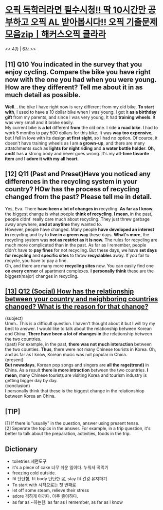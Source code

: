 # [오픽 독학러라면 필수시청!! 딱 10시간만 공부하고 오픽 AL 받아봅시다!! 오픽 기출문제 모음zipㅣ해커스오픽 클라라](https://www.youtube.com/watch?v=ZcGILR6X7y4)

[<< 4강](https://github.com/nacl1119/nacl1119.github.io/blob/main/1.%20Personal/6.%20OPIc/01.%20Hackers_10H/Lecture04.md) | [6강 >>](https://github.com/nacl1119/nacl1119.github.io/blob/main/1.%20Personal/6.%20OPIc/01.%20Hackers_10H/Lecture06.md)

## **[11] Q10 You indicated in the survey that you enjoy cycling. Compare the bike  you have right now with the one you had when you were young. How are they different? Tell me about it in as much detail as possible.**
**Well**... the bike I have right now is very different from my old bike. **To start with**, I used to have a 10 dollar bike when I was young. I got it **as a birthday gift** from my parents, and since I was very young, It had **training wheels**. It was very small and it broke easily.  
My current bike is **a lot** different **from** the old one. I ride **a road bike**. I had to work 5 months to pay 500 dollars for this bike. It was **way too expensive**, but I fell in love with its design **at first sight**, so I had no option. Of cource, it doesn't have training wheels as I am **a grown-up**, and there are many attatchments such as **lights for night riding** and **a water bottle holder**. **Oh, and**it has **a** strong body and never goes wrong. It's my **all-time favorite item** and I **adore it with my all heart**.

## **[12] Q11 (Past and Preset)Have you noticed any differences in the recycling system in your country? HOw has the process of recycling changed from the past? Please tell me in detail.**
Yes, Eva. There **have been a lot of changes in** recycling. **As far as I know**, the biggest change is what poeple **think of recycling**. **I mean**, in the past, people didnt' really care much about recycling. They just threw garbage away anywhere, **and at anytime** they wanted to.  
However, people have changed. Many people **have developed an interest in** recycling and try to **live in a green way** these days. **What's more**, the recycling system was **not as restrict as it is now.** The rules for recycling are much more complicated than in the past.
As far as I remember, people didn't have to **pay fines** for not recycling. But these days, we have **set days for recycling** and **specific sites** to throw **recyclables** away. If you fail to recycle, you have to pay a fine.  
Oh, and there are many more **recycling sites** now. You can easily find one **on every corner** of apartment complexes. **I personally think** these are the biggest(major) changes in recycling.

## [**[13] Q12 (Social) How has the relationship between your country and neighboring countries changed? What is the reason for that change?**](https://youtu.be/ZcGILR6X7y4?t=6767)
(subject)  
Umm.. This is a difficult question. I haven't thought about it but I will try my best to answer. I would like to talk about the relationship between Korean and China. **There have been a lot of changes in** the relationship between the two countries.  
(past)
For example, in the past, **there was not much interaction** between the two counties. **Thus**, there were not many Chinese tourists in Korea. Oh, and as far as I know, Korean music was not popular in China.  
(present)  
**But nowadays**, Korean pop songs and singers are **all the rage(trend)** in China. As a result **there is more intraction** between the two countries. **I mean**, many Chinese tourists are visiting Korea and tourism industry is getting bigger day by day.  
(conclusion)  
I personally think that these is the biggest change in the relationshiop between Korea an China.



## [TIP]
[1] If there is "usually" in the question, answer using present tense.  
[2] Seperate the topics in the answer. For example, in a trip question, it's better to talk about the preparation, activities, foods in the trip.

## Dictionary
 * toiletries 세면도구
 * it's a piece of cake 너무 쉬운 일이다. 누워서 떡먹기
 * freezing cold outside.
 * fit 탄탄함, fit body 탄탄한 몸, stay fit 건강 유지하기
 * To start with 시작으로는 첫 번째로
 * let off some steam, relieve their stress
 * adore 격하게 아끼다. 아주 좋아하다.
 * as far as ~하는한. as far as I remember, as far as I know